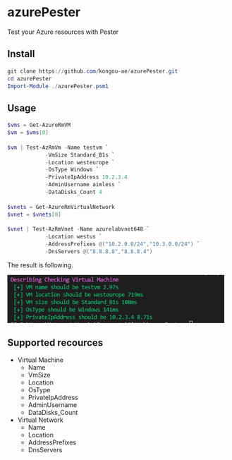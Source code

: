 # azurePester

Test your Azure resources with Pester

## Install

```powershell
git clone https://github.com/kongou-ae/azurePester.git
cd azurePester
Import-Module ./azurePester.psm1
```

## Usage

```powershell
$vms = Get-AzureRmVM
$vm = $vms[0]

$vm | Test-AzRmVm -Name testvm `
            -VmSize Standard_B1s `
            -Location westeurope `
            -OsType Windows `
            -PrivateIpAddress 10.2.3.4
            -AdminUsername aimless `
            -DataDisks_Count 4

$vnets = Get-AzureRmVirtualNetwork
$vnet = $vnets[0]

$vnet | Test-AzRmVnet -Name azurelabvnet648 `
            -Location westus `
            -AddressPrefixes @("10.2.0.0/24","10.3.0.0/24") `
            -DnsServers @("8.8.8.8","8.8.8.4")

```

The result is following.

![](./result.PNG)

## Supported recources

- Virtual Machine
  - Name
  - VmSize
  - Location
  - OsType
  - PrivateIpAddress
  - AdminUsername
  - DataDisks_Count
- Virtual Network
  - Name
  - Location
  - AddressPrefixes
  - DnsServers
